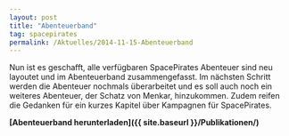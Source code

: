 ```yaml
---
layout: post
title: "Abenteuerband"
tag: spacepirates
permalink: /Aktuelles/2014-11-15-Abenteuerband
---
```


Nun ist es geschafft, alle verfügbaren SpacePirates Abenteuer sind neu layoutet und im Abenteuerband zusammengefasst. Im nächsten Schritt werden die Abenteuer nochmals überarbeitet und es soll auch noch ein weiteres Abenteuer, der Schatz von Menkar, hinzukommen. Zudem reifen die Gedanken für ein kurzes Kapitel über Kampagnen für SpacePirates.

**[Abenteuerband herunterladen]({{ site.baseurl }}/Publikationen/)**


